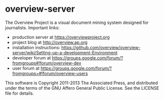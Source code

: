 overview-server
===============

The Overview Project is a visual document mining system designed for journalists.
Important links:

  - production server at https://overviewproject.org
  - project blog at http://overview.ap.org
  - installation instructions: https://github.com/overview/overview-server/wiki/Setting-up-a-development-Environment
  - developer forum at https://groups.google.com/forum/?fromgroups#!forum/overview-dev
  - user forum at https://groups.google.com/forum/?fromgroups=#!forum/overview-users

This software is Copyright 2011-2013 The Associated Press, and distributed under the
terms of the GNU Affero General Public License. See the LICENSE file for details. 

